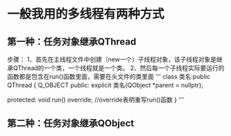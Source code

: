 # 一般我用的多线程有两种方式 
## 第一种：任务对象继承QThread
步骤：
1、首先在主线程文件中创建（new一个）子线程对象，该子线程对象是继承QThread的一个类，一个线程就是一个类。
2、然后每一个子线程实际要运行的函数都是包含在run()函数里面，需要在头文件的类里面
'''
class 类名:public QThread
{
  Q_OBJECT
public:
  explicit 类名(QObject *parent = nullptr);

protected:
  void run() override; //override表明重写run()函数
}
'''

## 第二种：任务对象继承QObject
